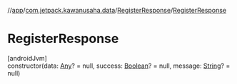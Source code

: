 //[app](../../../index.md)/[com.jetpack.kawanusaha.data](../index.md)/[RegisterResponse](index.md)/[RegisterResponse](-register-response.md)

# RegisterResponse

[androidJvm]\
constructor(data: [Any](https://kotlinlang.org/api/latest/jvm/stdlib/kotlin/-any/index.html)? = null, success: [Boolean](https://kotlinlang.org/api/latest/jvm/stdlib/kotlin/-boolean/index.html)? = null, message: [String](https://kotlinlang.org/api/latest/jvm/stdlib/kotlin/-string/index.html)? = null)
